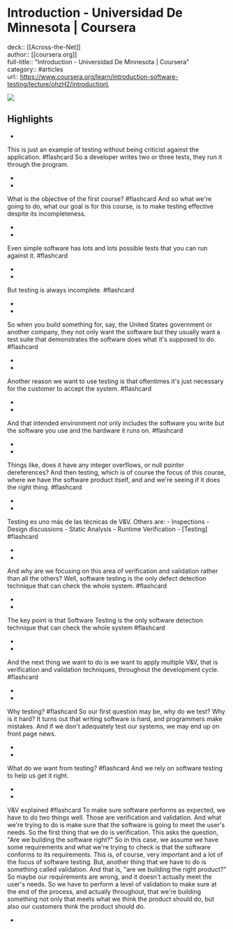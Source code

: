 # Introduction - Universidad De Minnesota | Coursera

deck:: [[Across-the-Net]]\
author:: [[coursera.org]]\
full-title:: "Introduction - Universidad De Minnesota | Coursera"\
category:: #articles\
url:: https://www.coursera.org/learn/introduction-software-testing/lecture/ohzH2/introduction\

![](https://readwise-assets.s3.amazonaws.com/static/images/article1.be68295a7e40.png)

## Highlights
- 
 This is just an example of testing without being criticist against the application. #flashcard 
    So a developer writes two or three tests, they run it through the program.

    
-
- 
 What is the objective of the first course? #flashcard 
    And so what we're going to do, what our goal is for this course, is to make testing effective despite its incompleteness.

    
-
- 

Even simple software has lots and lots possible tests that you can run against it. #flashcard 


    
-
- 

But testing is always incomplete. #flashcard 


    
-
- 

So when you build something for, say, the United States government or another company, they not only want the software but they usually want a test suite that demonstrates the software does what it's supposed to do. #flashcard 


    
-
- 

Another reason we want to use testing is that oftentimes it's just necessary for the customer to accept the system. #flashcard 


    
-
- 

And that intended environment not only includes the software you write but the software you use and the hardware it runs on. #flashcard 


    
-
- 

Things like, does it have any integer overflows, or null pointer dereferences? And then testing, which is of course the focus of this course, where we have the software product itself, and and we're seeing if it does the right thing. #flashcard 


    
-
- 

Testing es uno más de las técnicas de V&V. Others are:
     - Inspections
     - Design discussions
     - Static Analysis
     - Runtime Verification
     - [Testing] #flashcard 


    
-
- 

And why are we focusing on this area of verification and validation rather than all the others? Well, software testing is the only defect detection technique that can check the whole system. #flashcard 


    
-
- 

The key point is that Software Testing is the only software detection technique that can check the whole system #flashcard 


    
-
- 

And the next thing we want to do is we want to apply multiple V&V, that is verification and validation techniques, throughout the development cycle. #flashcard 


    
-
- 
 Why testing? #flashcard 
    So our first question may be, why do we test? Why is it hard? It turns out that writing software is hard, and programmers make mistakes. And if we don't adequately test our systems, we may end up on front page news.

    
-
- 
 What do we want from testing? #flashcard 
    And we rely on software testing to help us get it right.

    
-
- 
 V&V explained #flashcard 
    To make sure software performs as expected, we have to do two things well. Those are verification and validation. And what we're trying to do is make sure that the software is going to meet the user's needs. So the first thing that we do is verification. This asks the question, "Are we building the software right?" So in this case, we assume we have some requirements and what we're trying to check is that the software conforms to its requirements. This is, of course, very important and a lot of the focus of software testing. But, another thing that we have to do is something called validation. And that is, "are we building the right product?" So maybe our requirements are wrong, and it doesn't actually meet the user's needs. So we have to perform a level of validation to make sure at the end of the process, and actually throughout, that we're building something not only that meets what we think the product should do, but also our customers think the product should do.

    
-
